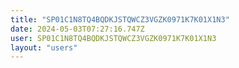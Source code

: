 ```yaml
---
title: "SP01C1N8TQ4BQDKJSTQWCZ3VGZK0971K7K01X1N3"
date: 2024-05-03T07:27:16.747Z
user: SP01C1N8TQ4BQDKJSTQWCZ3VGZK0971K7K01X1N3
layout: "users"
---
```

    